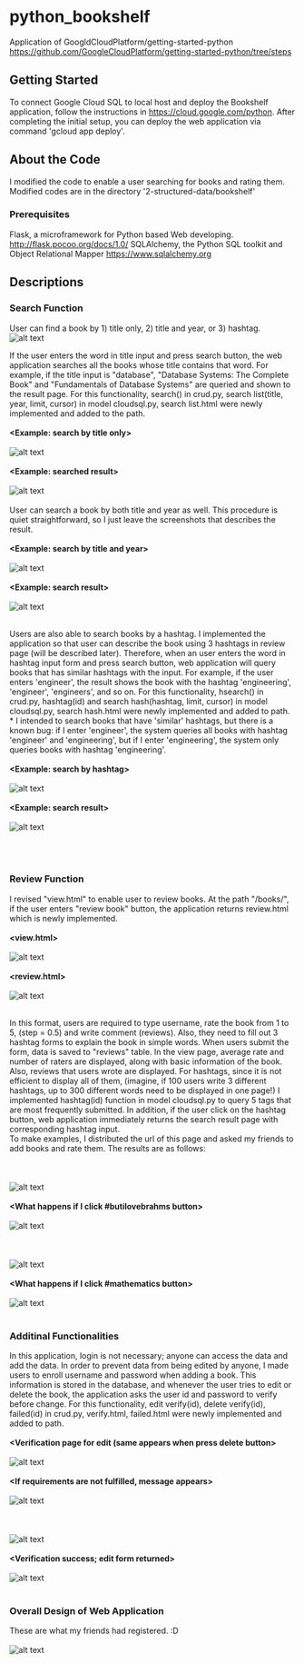 # python_bookshelf
Application of GoogldCloudPlatform/getting-started-python
https://github.com/GoogleCloudPlatform/getting-started-python/tree/steps

## Getting Started
To connect Google Cloud SQL to local host and deploy the Bookshelf application, follow the instructions in https://cloud.google.com/python. 
After completing the initial setup, you can deploy the web application via command 'gcloud app deploy'.

## About the Code
I modified the code to enable a user searching for books and rating them. 
Modified codes are in the directory '2-structured-data/bookshelf'

### Prerequisites
Flask, a microframework for Python based Web developing. http://flask.pocoo.org/docs/1.0/
SQLAlchemy, the Python SQL toolkit and Object Relational Mapper https://www.sqlalchemy.org

## Descriptions

### Search Function
User can find a book by 1) title only, 2) title and year, or 3) hashtag. <br/>
![alt text](https://github.com/elianakim/python_bookshelf/blob/master/images/1_searchform.PNG) <br/>

If the user enters the word in title input and press search button, the web application searches all the books whose title contains that word. For example, if the title input is "database", "Database Systems: The Complete Book" and "Fundamentals of Database Systems" are queried and shown to the result page. For this functionality, search() in crud.py, search list(title, year, limit, cursor) in model cloudsql.py, search list.html were newly implemented and added to the path.<br/><br/>
**<Example: search by title only>**<br/><br/>
![alt text](https://github.com/elianakim/python_bookshelf/blob/master/images/2_bytitle.PNG) <br/><br/>
**<Example: searched result>**<br/><br/>
![alt text](https://github.com/elianakim/python_bookshelf/blob/master/images/3_bytitle_result.PNG)<br/><br/>
User can search a book by both title and year as well. This procedure is quiet straightforward, so I just leave the screenshots that describes the result.<br/><br/>
**<Example: search by title and year>**<br/><br/>
![alt text](https://github.com/elianakim/python_bookshelf/blob/master/images/4_bytitleandyear.PNG)<br/><br/>
**<Example: search result>**<br/><br/>
![alt text](https://github.com/elianakim/python_bookshelf/blob/master/images/5_bytitleandyearresult.PNG)<br/><br/>

Users are also able to search books by a hashtag. I implemented the application so that user can describe the book using 3 hashtags in review page (will be described later). Therefore, when an user enters the word in hashtag input form and press search button, web application will query books that has similar hashtags with the input. For example, if the user enters 'engineer', the result shows the book with the hashtag 'engineering', 'engineer', 'engineers', and so on. For this functionality, hsearch() in crud.py, hashtag(id) and search hash(hashtag, limit, cursor) in model cloudsql.py, search hash.html were newly implemented and added to path. * I intended to search books that have 'similar' hashtags, but there is a known bug: if I enter 'engineer', the system queries all books with hashtag 'engineer' and 'engineering', but if I enter 'engineering', the system only queries books with hashtag 'engineering'.<br/><br/>
**<Example: search by hashtag>**<br/><br/>
![alt text](https://github.com/elianakim/python_bookshelf/blob/master/images/6_byhashtag.PNG)<br/><br/>
**<Example: search result>**<br/><br/>
![alt text](https://github.com/elianakim/python_bookshelf/blob/master/images/7_hashtag_result.PNG)<br/><br/>
<br/><br/>
### Review Function
I revised "view.html" to enable user to review books. At the path "/books/<id>", if the user enters "review book" button, the application returns review.html which is newly implemented.<br/><br/>
**<view.html>**<br/><br/>
![alt text](https://github.com/elianakim/python_bookshelf/blob/master/images/8_reviews.PNG)<br/><br/>
**<review.html>**<br/><br/>
![alt text](https://github.com/elianakim/python_bookshelf/blob/master/images/9_reviewform.PNG)<br/><br/>
  
In this format, users are required to type username, rate the book from 1 to 5, (step = 0.5) and write comment (reviews). Also, they need to fill out 3 hashtag forms to explain the book in simple words. When users submit the form, data is saved to "reviews" table. In the view page, average rate and number of raters are displayed, along with basic information of the book. Also, reviews that users wrote are displayed. For hashtags, since it is not efficient to display all of them, (imagine, if 100 users write 3 different hashtags, up to 300 different words need to be displayed in one page!) I implemented hashtag(id) function in model cloudsql.py to query 5 tags that are most frequently submitted. In addition, if the user click on the hashtag button, web application immediately returns the search result page with corresponding hashtag input.<br/>
To make examples, I distributed the url of this page and asked my friends to add books and rate them. The results are as follows:<br/><br/>
**<Reviews and hashtags for selected book>**<br/><br/>
![alt text](https://github.com/elianakim/python_bookshelf/blob/master/images/10_examples.PNG) <br/><br/>
**<What happens if I click #butilovebrahms button>**<br/><br/>
![alt text](https://github.com/elianakim/python_bookshelf/blob/master/images/11_hashtag.PNG)<br/><br/>
**<Reviews and hashtags for baby Rudin>**<br/><br/>
![alt text](https://github.com/elianakim/python_bookshelf/blob/master/images/12_ex.PNG)<br/><br/>
**<What happens if I click #mathematics button>**<br/><br/>
![alt text](https://github.com/elianakim/python_bookshelf/blob/master/images/13_whenmathematics.PNG)<br/><br/>
  
### Additinal Functionalities
In this application, login is not necessary; anyone can access the data and add the data. In order to prevent data from being edited by anyone, I made users to enroll username and password when adding a book. This information is stored in the database, and whenever the user tries to edit or delete the book, the application asks the user id and password to verify before change. For this functionality, edit verify(id), delete verify(id), failed(id) in crud.py, verify.html, failed.html were newly implemented and added to path. <br/><br/>
**<Verification page for edit (same appears when press delete button>**<br/><br/>
![alt text](https://github.com/elianakim/python_bookshelf/blob/master/images/14_verify.PNG)<br/><br/>
**<If requirements are not fulfilled, message appears>**<br/><br/>
![alt text](https://github.com/elianakim/python_bookshelf/blob/master/images/15_needed.PNG)<br/><br/>
**<What happens if failed to verify>**<br/><br/>
![alt text](https://github.com/elianakim/python_bookshelf/blob/master/images/16_failed.PNG)<br/><br/>
**<Verification success; edit form returned>**<br/><br/>
![alt text](https://github.com/elianakim/python_bookshelf/blob/master/images/17_onsuccess.PNG)<br/><br/>
  
### Overall Design of Web Application
These are what my friends had registered. :D <br/><br/>
![alt text](https://github.com/elianakim/python_bookshelf/blob/master/images/18_friends.PNG)
